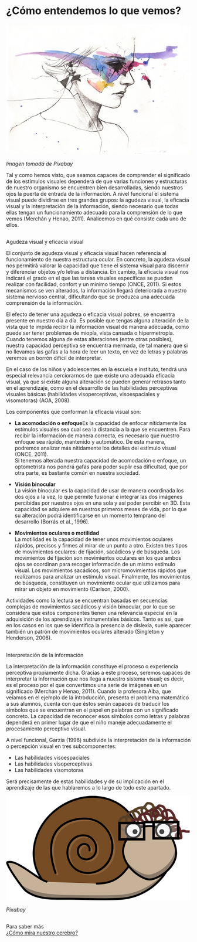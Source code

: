 # ¿Cómo entendemos lo que vemos?


![rostro con colores](img/woman-1889812_640.jpg)


_Imagen tomada de Pixabay_

  
Tal y como hemos visto, que seamos capaces de comprender el significado de los estímulos visuales dependerá de que varias funciones y estructuras de nuestro organismo se encuentren bien desarrolladas, siendo nuestros ojos la puerta de entrada de la información. A nivel funcional el sistema visual puede dividirse en tres grandes grupos: la agudeza visual, la eficacia visual y la interpretación de la información, siendo necesario que todas ellas tengan un funcionamiento adecuado para la comprensión de lo que vemos (Merchán y Henao, 2011). Analicemos en qué consiste cada uno de ellos.  

##   
  
  
Agudeza visual y eficacia visual

El conjunto de agudeza visual y eficacia visual hacen referencia al funcionamiento de nuestra estructura ocular. En concreto, la agudeza visual nos permitirá valorar la capacidad que tiene el sistema visual para discernir y diferenciar objetos y/o letras a distancia. En cambio, la eficacia visual nos indicará el grado en el que las tareas visuales específicas se pueden realizar con facilidad, confort y un mínimo tiempo (ONCE, 2011). Si estos mecanismos se ven alterados, la información llegará deteriorada a nuestro sistema nervioso central, dificultando que se produzca una adecuada comprensión de la información. 

El efecto de tener una agudeza o eficacia visual pobres, se encuentra presente en nuestro día a día. Es posible que tengas alguna alteración de la vista que te impida recibir la información visual de manera adecuada, como puede ser tener problemas de miopía, vista cansada o hipermetropía. Cuando tenemos alguna de estas alteraciones (entre otras posibles), nuestra capacidad perceptiva se encuentra mermada, de tal manera que si no llevamos las gafas a la hora de leer un texto, en vez de letras y palabras veremos un borrón difícil de interpretar. 

En el caso de los niños y adolescentes en la escuela e instituto, tendrá una especial relevancia cerciorarnos de que existe una adecuada eficacia visual, ya que si existe alguna alteración se pueden generar retrasos tanto en el aprendizaje, como en el desarrollo de las habilidades perceptivas visuales básicas (habilidades visoperceptivas, visoespaciales y visomotoras) (AOA, 2008). 

Los componentes que conforman la eficacia visual son:

*   **La acomodación o enfoque**Es la capacidad de enfocar nítidamente los estímulos visuales sea cual sea la distancia a la que se encuentren. Para recibir la información de manera correcta, es necesario que nuestro enfoque sea rápido, mantenido y automático. De esta manera, podremos analizar más nítidamente los detalles del estímulo visual (ONCE, 2011).  
    Si tenemos alterada nuestra capacidad de acomodación o enfoque, un optometrista nos pondrá gafas para poder suplir esa dificultad, que por otra parte, es bastante común en nuestra sociedad.  
      
    
*   **Visión binocular**  
    La visión binocular es la capacidad de usar de manera coordinada los dos ojos a la vez, lo que permite fusionar e integrar las dos imágenes percibidas por nuestros ojos en una sola y así poder percibir en 3D. Esta capacidad se adquiere en nuestros primeros meses de vida, por lo que su alteración podrá identificarse en un momento temprano del desarrollo (Borrás et al., 1996).  
      
    
*   **Movimientos oculares o motilidad**  
    La motilidad es la capacidad de tener unos movimientos oculares rápidos, precisos y firmes al mirar de un punto a otro. Existen tres tipos de movimientos oculares: de fijación, sacádicos y de búsqueda. Los movimientos de fijación son movimientos oculares en los que ambos ojos se coordinan para recoger información de un mismo estímulo visual. Los movimientos sacádicos, son micromovimientos rápidos que realizamos para analizar un estímulo visual. Finalmente, los movimientos de búsqueda, constituyen un movimiento ocular que utilizamos para mirar un objeto en movimiento (Carlson, 2000).  
      
    

Actividades como la lectura se encuentran basadas en secuencias complejas de movimientos sacádicos y visión binocular, por lo que se considera que estos componentes tienen una relevancia especial en la adquisición de los aprendizajes instrumentales básicos. Tanto es así, que en los casos en los que se identifica la presencia de dislexia, suele aparecer también un patrón de movimientos oculares alterado (Singleton y Henderson, 2006).  
  

##   
Interpretación de la información

La interpretación de la información constituye el proceso o experiencia perceptiva propiamente dicha. Gracias a este proceso, seremos capaces de interpretar la información que nos llega a nuestro sistema visual; es decir, es el proceso por el que convertimos una serie de imágenes en un significado (Merchán y Henao, 2011). Cuando la profesora Alba, que veíamos en el ejemplo de la introducción, presenta el problema matemático a sus alumnos, cuenta con que éstos serán capaces de traducir los símbolos que se encuentran en el papel en palabras con un significado concreto. La capacidad de reconocer esos símbolos como letras y palabras dependerá en primer lugar de que el niño maneje adecuadamente el procesamiento perceptivo visual. 

A nivel funcional, Garzia (1996) subdivide la interpretación de la información o percepción visual en tres subcomponentes:

*   Las habilidades visoespaciales
*   Las habilidades visoperceptivas
*   Las habilidades visomotoras

Será precisamente de estas habilidades y de su implicación en el aprendizaje de las que hablaremos a lo largo de todo este apartado.   
  
  
  


![caracol con gafas](img/snail-306355__340.png)


_Pixabay_

##   
Para saber más  
[¿Cómo mira nuestro cerebro?](https://www.youtube.com/watch?v=N0TY8k1d988)